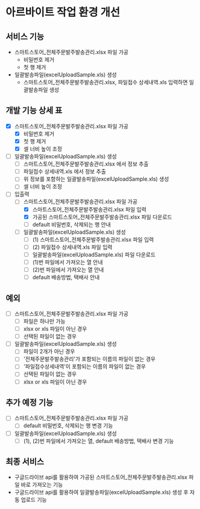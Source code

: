 # 아르바이트 작업 환경 개선

## 서비스 기능

- 스마트스토어_전체주문발주발송관리.xlsx 파일 가공
  - 비밀번호 제거
  - 첫 행 제거
- 일괄발송파일(excelUploadSample.xls) 생성
  - 스마트스토어_전체주문발주발송관리.xlsx, 파일접수 상세내역.xls 입력하면 일괄발송파일 생성

## 개발 기능 상세 표
- [x] 스마트스토어_전체주문발주발송관리.xlsx 파일 가공
  - [x] 비밀번호 제거
  - [x] 첫 행 제거
  - [x] 셀 너비 높이 조정
- [ ] 일괄발송파일(excelUploadSample.xls) 생성
  - [ ] 스마트스토어_전체주문발주발송관리.xlsx 에서 정보 추출
  - [ ] 파일접수 상세내역.xls 에서 정보 추출
  - [ ] 위 정보를 포함하는 일괄발송파일(excelUploadSample.xls) 생성
  - [ ] 셀 너비 높이 조정
- [ ] 입출력
  - [ ] 스마트스토어_전체주문발주발송관리.xlsx 파일 가공
    - [x] 스마트스토어_전체주문발주발송관리.xlsx 파일 입력
    - [x] 가공된 스마트스토어_전체주문발주발송관리.xlsx 파일 다운로드
    - [ ] default 비밀번호, 삭제되는 행 안내
  - [ ] 일괄발송파일(excelUploadSample.xls) 생성
    - [ ] (1) 스마트스토어_전체주문발주발송관리.xlsx 파일 입력
    - [ ] (2) 파일접수 상세내역.xls 파일 입력
    - [ ] 일괄발송파일(excelUploadSample.xls) 파일 다운로드
    - [ ] (1)번 파일에서 가져오는 열 안내
    - [ ] (2)번 파일에서 가져오는 열 안내
    - [ ] default 배송방법, 택배사 안내

## 예외
- [ ] 스마트스토어_전체주문발주발송관리.xlsx 파일 가공
  - [ ] 파일은 하나만 가능
  - [ ] xlsx or xls 파일이 아닌 경우
  - [ ] 선택된 파일이 없는 경우
- [ ] 일괄발송파일(excelUploadSample.xls) 생성
  - [ ] 파일이 2개가 아닌 경우
  - [ ] '전체주문발주발송관리'가 포함되는 이름의 파일이 없는 경우
  - [ ] '파일접수상세내역'이 포함되는 이름의 파일이 없는 경우
  - [ ] 선택된 파일이 없는 경우
  - [ ] xlsx or xls 파일이 아닌 경우

## 추가 예정 기능
- [ ] 스마트스토어_전체주문발주발송관리.xlsx 파일 가공
  - [ ] default 비밀번호, 삭제되는 행 변경 기능
- [ ] 일괄발송파일(excelUploadSample.xls) 생성
  - [ ] (1), (2)번 파일에서 가져오는 열, default 배송방법, 택배사 변경 기능

## 최종 서비스
- 구글드라이브 api를 활용하여 가공된 스마트스토어_전체주문발주발송관리.xlsx 파일 바로 가져오는 기능
- 구글드라이브 api를 활용하여 일괄발송파일(excelUploadSample.xls) 생성 후 자동 업로드 기능